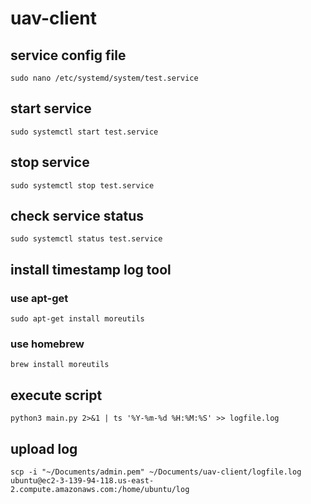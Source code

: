 # uav-client

## service config file

```
sudo nano /etc/systemd/system/test.service
```

## start service

```
sudo systemctl start test.service
```

## stop service

```
sudo systemctl stop test.service
```

## check service status

```
sudo systemctl status test.service
```

## install timestamp log tool

### use apt-get

```
sudo apt-get install moreutils
```

### use homebrew

```
brew install moreutils
```

## execute script

```
python3 main.py 2>&1 | ts '%Y-%m-%d %H:%M:%S' >> logfile.log
```

## upload log

```
scp -i "~/Documents/admin.pem" ~/Documents/uav-client/logfile.log  ubuntu@ec2-3-139-94-118.us-east-2.compute.amazonaws.com:/home/ubuntu/log
```
